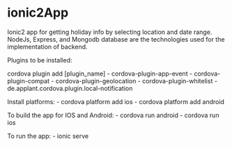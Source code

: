 # ionic2App
Ionic2 app for getting holiday info by selecting location and date range. 
NodeJs, Express, and Mongodb database are the technologies used for the implementation of backend.

Plugins to be installed:

cordova plugin add [plugin_name]
    - cordova-plugin-app-event
    - cordova-plugin-compat
    - cordova-plugin-geolocation
    - cordova-plugin-whitelist
    - de.applant.cordova.plugin.local-notification

Install platforms:
    - cordova platform add ios
    - cordova platform add android

To build the app for IOS and Android:
    - cordova run android
    - cordova run ios

To run the app:
    - ionic serve